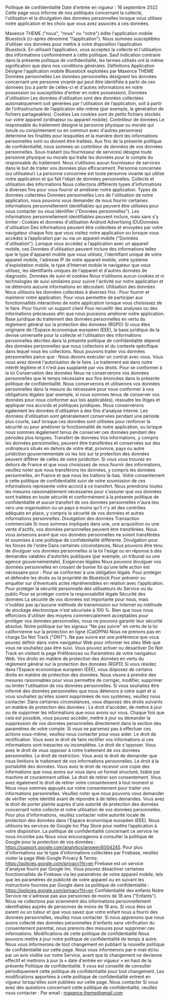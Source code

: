 Politique de confidentialité
Date d'entrée en vigueur : 16 septembre 2022
Cette page vous informe de nos politiques concernant la collecte, l'utilisation et la divulgation des données personnelles lorsque vous utilisez notre application et les choix que vous avez associés à ces données.

Maxence THEME ("nous", "nous" ou "notre") édite l'application mobile Bluestock (ci-après dénommé "l’application").
Nous sommes susceptibles d’utiliser vos données pour mettre à votre disposition l’application Bluestock. En utilisant l’application, vous acceptez la collecte et l'utilisation des informations conformément à cette politique. Sauf indication contraire dans la présente politique de confidentialité, les termes utilisés ont la même signification que dans nos conditions générales.
Définitions
Application
Désigne l'application mobile Bluestock exploitées par Maxence THEME
Données personnelles
Les données personnelles désignent les données concernant une personne vivante qui peut être identifiée à partir de ces données (ou à partir de celles-ci et d'autres informations en notre possession ou susceptibles d'entrer en notre possession).
Données d'utilisation
Les données d'utilisation sont des données collectées automatiquement soit générées par l'utilisation de l’application, soit à partir de l'infrastructure de l’application elle-même (par exemple, la génération de fichiers partageables).
Cookies
Les cookies sont de petits fichiers stockés sur votre appareil (ordinateur ou appareil mobile).
Contrôleur de données
Le responsable du traitement désigne la personne physique ou morale qui (seule ou conjointement ou en commun avec d'autres personnes) détermine les finalités pour lesquelles et la manière dont les informations personnelles sont ou doivent être traitées.
Aux fins de la présente politique de confidentialité, nous sommes un contrôleur de données de vos données personnelles.
Sous-traitant (ou fournisseur de services) désigne toute personne physique ou morale qui traite les données pour le compte du responsable du traitement.
Nous n’utilisons aucun fournisseur de services dans le but de traiter vos données plus efficacement.
Personne concernée (ou utilisateur)
La personne concernée est toute personne vivante qui utilise notre application et qui fait l'objet de données personnelles.
Collecte et utilisation des informations
Nous collectons différents types d'informations à diverses fins pour vous fournir et améliorer notre application.
Types de données collectées Données personnelles
Lors de l'utilisation de notre application, nous pouvons vous demander de nous fournir certaines informations personnellement identifiables qui peuvent être utilisées pour vous contacter ou vous identifier ("Données personnelles"). Les informations personnellement identifiables peuvent inclure, mais sans s'y limiter :
Cookies et données d'utilisation Android Advertising IDUDonnées d'utilisation
Des informations peuvent être collectées et envoyées par votre navigateur chaque fois que vous visitez notre application ou lorsque vous accédez à l’application par ou via un appareil mobile ("Données d'utilisation").
Lorsque vous accédez a l’application avec un appareil mobile, ces Données d'utilisation peuvent inclure des informations telles que le type d'appareil mobile que vous utilisez, l'identifiant unique de votre appareil mobile, l'adresse IP de votre appareil mobile, votre système d'exploitation mobile, le type d'Internet mobile le navigateur que vous utilisez, les identifiants uniques de l'appareil et d'autres données de diagnostic.
Données de suivi et cookies
Nous n’utilisons aucun cookies et ni technologies de suivi similaires pour suivre l'activité sur notre application et ne détenons aucune informations en découlant.
Utilisation des données
Nous utilisons les données collectées à diverses fins :
Pour fournir et maintenir notre application. Pour vous permettre de participer aux fonctionnalités interactives de notre application lorsque vous choisissez de le faire. Pour fournir un support client Pour recueillir des analyses ou des informations précieuses afin que nous puissions améliorer notre application.
Base juridique du traitement des données personnelles en vertu du règlement général sur la protection des données (RGPD)
Si vous êtes originaire de l'Espace économique européen (EEE), la base juridique de la devise universelle pour la collecte et l'utilisation des informations personnelles décrites dans la présente politique de confidentialité dépend des données personnelles que nous collectons et du contexte spécifique dans lequel nous les collectons.
Nous pouvons traiter vos données personnelles parce que :
Nous devons exécuter un contrat avec vous. Vous nous avez donné l'autorisation de le faire. Le traitement est dans notre intérêt légitime et il n'est pas supplanté par vos droits. Pour se conformer à la loi Conservation des données
Nous ne conserverons vos données personnelles que le temps nécessaire aux fins énoncées dans la présente politique de confidentialité. Nous conserverons et utiliserons vos données personnelles dans la mesure du nécessaire pour nous conformer à nos obligations légales (par exemple, si nous sommes tenus de conserver vos données pour nous conformer aux lois applicables), résoudre les litiges et appliquer nos accords et politiques juridiques.
Nous conserverons également les données d'utilisation à des fins d'analyse interne. Les données d'utilisation sont généralement conservées pendant une période plus courte, sauf lorsque ces données sont utilisées pour renforcer la sécurité ou pour améliorer la fonctionnalité de notre application, ou lorsque nous sommes légalement tenus de conserver ces données pendant des périodes plus longues.
Transfert de données
Vos informations, y compris les données personnelles, peuvent être transférées et conservées sur des ordinateurs situés en dehors de votre état, province, pays ou autre juridiction gouvernementale où les lois sur la protection des données peuvent différer de celles de votre juridiction.
Si vous vous trouvez en dehors de France et que vous choisissez de nous fournir des informations, veuillez noter que nous transférons les données, y compris les données personnelles, en France et que nous les traitons là-bas.
Votre consentement à cette politique de confidentialité suivi de votre soumission de ces informations représente votre accord à ce transfert.
Nous prendrons toutes les mesures raisonnablement nécessaires pour s'assurer que vos données sont traitées en toute sécurité et conformément à la présente politique de confidentialité et aucun transfert de vos données personnelles n'aura lieu vers une organisation ou un pays à moins qu'il n'y ait des contrôles adéquats en place, y compris la sécurité de vos données et autres informations personnelles.
Divulgation des données Transaction commerciale
Si nous sommes impliqués dans une, une acquisition ou une vente d'actifs, vos données personnelles peuvent être transférées. Nous vous aviserons avant que vos données personnelles ne soient transférées et soumises à une politique de confidentialité différente.
Divulgation pour les forces de l'ordre
Dans certaines circonstances, Nous pouvons être tenu de divulguer vos données personnelles si la loi l'exige ou en réponse à des demandes valables d'autorités publiques (par exemple, un tribunal ou une agence gouvernementale).
Exigences légales
Nous pouvons divulguer vos données personnelles en croyant de bonne foi qu'une telle action est nécessaire pour :
Pour se conformer à une obligation légale. Pour protéger et défendre les droits ou la propriété de Bluestock
Pour prévenir ou enquêter sur d'éventuels actes répréhensibles en relation avec l’application.
Pour protéger la sécurité personnelle des utilisateurs du Service ou du public
Pour se protéger contre la responsabilité légale Sécurité des données
La sécurité de vos données est importante pour nous, mais n'oubliez pas qu'aucune méthode de transmission sur Internet ou méthode de stockage électronique n'est sécurisée à 100 %. Bien que nous nous efforcions d'utiliser des moyens commercialement acceptables pour protéger vos données personnelles, nous ne pouvons garantir leur sécurité absolue.
Notre politique sur les signaux "Ne pas suivre" en vertu de la loi californienne sur la protection en ligne (CalOPPA)
Nous ne prenons pas en charge Do Not Track ("DNT"). Ne pas suivre est une préférence que vous pouvez définir dans votre navigateur Web pour informer les sites Web que vous ne souhaitez pas être suivi.
Vous pouvez activer ou désactiver Do Not Track en visitant la page Préférences ou Paramètres de votre navigateur Web.
Vos droits en matière de protection des données en vertu du règlement général sur la protection des données (RGPD)
Si vous résidez dans l'Espace économique européen (EEE), vous disposez de certains droits en matière de protection des données. Nous visons à prendre des mesures raisonnables pour vous permettre de corriger, modifier, supprimer ou limiter l'utilisation de vos données personnelles.
Si vous souhaitez être informé des données personnelles que nous détenons à votre sujet et si vous souhaitez qu'elles soient supprimées de nos systèmes, veuillez nous contacter.
Dans certaines circonstances, vous disposez des droits suivants en matière de protection des données :
Le droit d'accéder, de mettre à jour ou de supprimer les informations que nous avons sur vous. Chaque fois que cela est possible, vous pouvez accéder, mettre à jour ou demander la suppression de vos données personnelles directement dans la section des paramètres de votre compte. Si vous ne parvenez pas à effectuer ces actions vous-même, veuillez nous contacter pour vous aider.
Le droit de rectification. Vous avez le droit de faire rectifier vos informations si ces informations sont inexactes ou incomplètes.
Le droit de s'opposer. Vous avez le droit de vous opposer à notre traitement de vos données personnelles.
Le droit de restriction. Vous avez le droit de demander que nous limitions le traitement de vos informations personnelles.
Le droit à la portabilité des données. Vous avez le droit de recevoir une copie des informations que nous avons sur vous dans un format structuré, lisible par machine et couramment utilisé.
Le droit de retirer son consentement. Vous avez également le droit de retirer votre consentement à tout moment si Nous nous sommes appuyés sur votre consentement pour traiter vos informations personnelles.
Veuillez noter que nous pouvons vous demander de vérifier votre identité avant de répondre à de telles demandes.
Vous avez le droit de porter plainte auprès d'une autorité de protection des données concernant notre collecte et notre utilisation de vos données personnelles. Pour plus d'informations, veuillez contacter votre autorité locale de protection des données dans l'Espace économique européen (EEE).
Nous utilisons les services de Google Inc Play Store pour mettre l’application à votre disposition. La politique de confidentialité concernant ce service ne nous incombe pas
Nous vous encourageons à consulter la politique de Google pour la protection de vos données : https://support.google.com/analytics/answer/6004245.
Pour plus d'informations sur le type d'informations collectées par Firebase, veuillez visiter la page Web Google Privacy & Terms: https://policies.google.com/privacy?hl=en
Firebase est un service d'analyse fourni par Google Inc.
Vous pouvez désactiver certaines fonctionnalités de Firebase via les paramètres de votre appareil mobile, tels que les paramètres de publicité de votre appareil ou en suivant les instructions fournies par Google dans sa politique de confidentialité : https://policies.google.com/privacy?hl=en
Confidentialité des enfants
Notre Service ne s'adresse pas aux personnes de moins de 18 ans ("Enfants").
Nous ne collectons pas sciemment des informations personnellement identifiables auprès de personnes de moins de 18 ans. Si vous êtes un parent ou un tuteur et que vous savez que votre enfant nous a fourni des données personnelles, veuillez nous contacter. Si nous apprenons que nous avons collecté des données personnelles d'enfants sans vérification du consentement parental, nous prenons des mesures pour supprimer ces informations.
Modifications de cette politique de confidentialité
Nous pouvons mettre à jour notre politique de confidentialité de temps à autre. Nous vous informerons de tout changement en publiant la nouvelle politique de confidentialité sur cette page.
Nous vous informerons par e-mail et/ou par un avis visible sur notre Service, avant que le changement ne devienne effectif et mettrons à jour la « date d'entrée en vigueur » en haut de la présente Politique de confidentialité.
Il vous est conseillé de consulter périodiquement cette politique de confidentialité pour tout changement. Les modifications apportées à cette politique de confidentialité entrent en vigueur lorsqu'elles sont publiées sur cette page.
Nous contacter
Si vous avez des questions concernant cette politique de confidentialité, veuillez nous contacter :
Par email : maxence.theme@gmail.com
